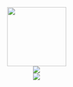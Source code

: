 <div align="center"> <img height="137px" src="https://github-readme-stats.vercel.app/api?username=qlt315&hide_title=true&hide_border=true&show_icons=trueline_height=21&text_color=000&icon_color=000&bg_color=0,ea6161,ffc64d,fffc4d,52fa5a&theme=graywhite" /> </div>

<div align="center"> <img src="https://metrics.lecoq.io/qlt315?template=classic&config.timezone=Asia%2FShanghai"> </div>

<div align="center"> <img src="https://visitor-badge.glitch.me/badge?page_id=qlt315" /> </div>

<!-- - 🔭 I’m currently working on ...
- 🌱 I’m currently learning ...
- 👯 I’m looking to collaborate on ...
- 🤔 I’m looking for help with ...
- 💬 Ask me about ...
- 📫 How to reach me: ...
- 😄 Pronouns: ...
- ⚡ Fun fact: ... -->

